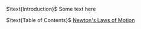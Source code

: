 <html>
<head>
<title>CSI Project ~ Main</title>
<script type="text/x-mathjax-config">
  MathJax.Hub.Config({tex2jax: {inlineMath: [['$','$'], ['\\(','\\)']]}});
</script>
<script type="text/javascript" async
  src="https://cdn.mathjax.org/mathjax/latest/MathJax.js?config=TeX-AMS_CHTML">
</script>
</head>
<body>
<p>
$\text{Introduction}$
Some text here
</p>
<p>
$\text{Table of Contents}$
<a href="https://jchenrgss.github.io/newton_laws.html">Newton's Laws of Motion</a>
</p>
</body>
</html>
